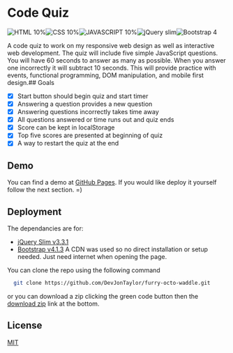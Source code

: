 # Code Quiz
![HTML 10%](https://img.shields.io/badge/HTML-10%25-green?style=plastic)![CSS 10%](https://img.shields.io/badge/CSS-10%25-hotpink?style=plastic)![JAVASCRIPT 10%](https://img.shields.io/badge/JavaScript-10%25-blue?style=plastic)![jQuery slim](https://img.shields.io/badge/jQuery-v3.3.1-yellow?style=plastic)![Bootstrap 4](https://img.shields.io/badge/Bootstrap-v4-purple?style=plastic)

A code quiz to work on my responsive web design as well as interactive web development.
The quiz will include five simple JavaScript questions.  You will have 60 seconds to
answer as many as possible.  When you answer one incorrectly it will subtract 10 seconds.
This will provide practice with events, functional programming, DOM manipulation, and
mobile first design.## Goals

- [X]  Start button should begin quiz and start timer
- [X]  Answering a question provides a new question
- [X]  Answering questions incorrectly takes time away
- [X]  All questions answered or time runs out and quiz ends
- [X]  Score can be kept in localStorage
- [X]  Top five scores are presented at beginning of quiz
- [X]  A way to restart the quiz at the end
## Demo

You can find a demo at [GitHub Pages](https://devjontaylor.github.io/furry-octo-waddle/).
If you would like deploy it yourself follow the next section.  =)


## Deployment

The dependancies are for:
- [jQuery Slim v3.3.1](https://jquery.com/)
- [Bootstrap v4.1.3](https://getbootstrap.com/docs/4.6/getting-started/introduction/)
  A CDN was used so no direct installation or setup needed.  Just need internet when
  opening the page.

You can clone the repo using the following command
```bash
  git clone https://github.com/DevJonTaylor/furry-octo-waddle.git
```

or you can download a zip clicking the green code button then the [download zip](https://github.com/DevJonTaylor/furry-octo-waddle/archive/refs/heads/main.zip)
link at the bottom.


## License

[MIT](https://choosealicense.com/licenses/mit/)


